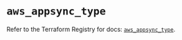 # `aws_appsync_type`

Refer to the Terraform Registry for docs: [`aws_appsync_type`](https://registry.terraform.io/providers/hashicorp/aws/5.43.0/docs/resources/appsync_type).
